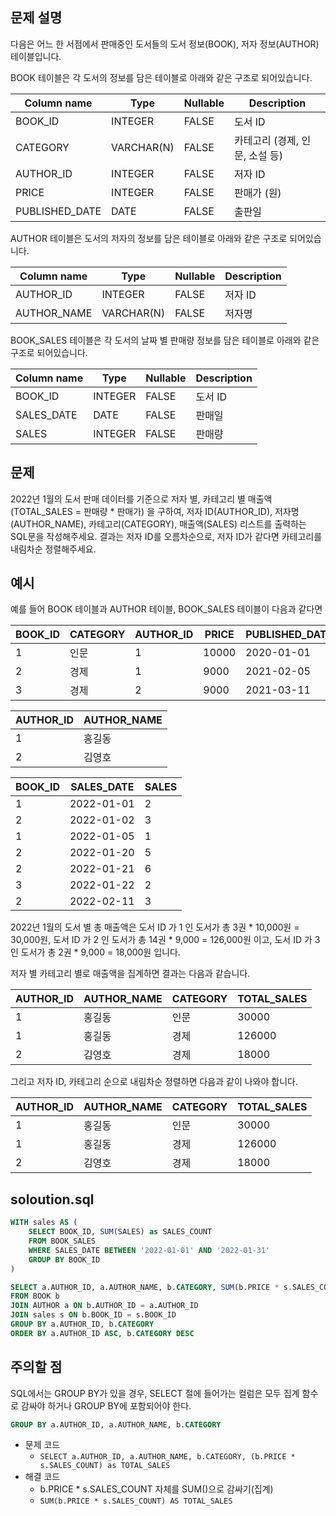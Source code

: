 ## 문제 설명
다음은 어느 한 서점에서 판매중인 도서들의 도서 정보(BOOK), 저자 정보(AUTHOR) 테이블입니다.

BOOK 테이블은 각 도서의 정보를 담은 테이블로 아래와 같은 구조로 되어있습니다.

| Column name     | Type        | Nullable | Description                   |
|-----------------|-------------|----------|-------------------------------|
| BOOK_ID         | INTEGER     | FALSE    | 도서 ID                       |
| CATEGORY        | VARCHAR(N)  | FALSE    | 카테고리 (경제, 인문, 소설 등)|
| AUTHOR_ID       | INTEGER     | FALSE    | 저자 ID                       |
| PRICE           | INTEGER     | FALSE    | 판매가 (원)                   |
| PUBLISHED_DATE  | DATE        | FALSE    | 출판일                        |

AUTHOR 테이블은 도서의 저자의 정보를 담은 테이블로 아래와 같은 구조로 되어있습니다.

| Column name  | Type        | Nullable | Description |
|--------------|-------------|----------|-------------|
| AUTHOR_ID    | INTEGER     | FALSE    | 저자 ID     |
| AUTHOR_NAME  | VARCHAR(N)  | FALSE    | 저자명      |

BOOK_SALES 테이블은 각 도서의 날짜 별 판매량 정보를 담은 테이블로 아래와 같은 구조로 되어있습니다.

| Column name  | Type    | Nullable | Description |
|--------------|---------|----------|-------------|
| BOOK_ID      | INTEGER | FALSE    | 도서 ID     |
| SALES_DATE   | DATE    | FALSE    | 판매일      |
| SALES        | INTEGER | FALSE    | 판매량      |



## 문제
2022년 1월의 도서 판매 데이터를 기준으로 저자 별, 카테고리 별 매출액(TOTAL_SALES = 판매량 * 판매가) 을 구하여, 저자 ID(AUTHOR_ID), 저자명(AUTHOR_NAME), 카테고리(CATEGORY), 매출액(SALES) 리스트를 출력하는 SQL문을 작성해주세요.
결과는 저자 ID를 오름차순으로, 저자 ID가 같다면 카테고리를 내림차순 정렬해주세요.

## 예시
예를 들어 BOOK 테이블과 AUTHOR 테이블, BOOK_SALES 테이블이 다음과 같다면

| BOOK_ID | CATEGORY | AUTHOR_ID | PRICE | PUBLISHED_DATE |
|---------|----------|-----------|--------|-----------------|
| 1       | 인문     | 1         | 10000  | 2020-01-01      |
| 2       | 경제     | 1         | 9000   | 2021-02-05      |
| 3       | 경제     | 2         | 9000   | 2021-03-11      |

| AUTHOR_ID | AUTHOR_NAME |
|-----------|-------------|
| 1         | 홍길동      |
| 2         | 김영호      |

| BOOK_ID | SALES_DATE  | SALES |
|---------|-------------|--------|
| 1       | 2022-01-01  | 2      |
| 2       | 2022-01-02  | 3      |
| 1       | 2022-01-05  | 1      |
| 2       | 2022-01-20  | 5      |
| 2       | 2022-01-21  | 6      |
| 3       | 2022-01-22  | 2      |
| 2       | 2022-02-11  | 3      |

2022년 1월의 도서 별 총 매출액은 도서 ID 가 1 인 도서가 총 3권 * 10,000원 = 30,000원, 도서 ID 가 2 인 도서가 총 14권 * 9,000 = 126,000원 이고, 도서 ID 가 3 인 도서가 총 2권 * 9,000 = 18,000원 입니다.

저자 별 카테고리 별로 매출액을 집계하면 결과는 다음과 같습니다.

| AUTHOR_ID | AUTHOR_NAME | CATEGORY | TOTAL_SALES |
|-----------|-------------|----------|--------------|
| 1         | 홍길동      | 인문     | 30000        |
| 1         | 홍길동      | 경제     | 126000       |
| 2         | 김영호      | 경제     | 18000        |

그리고 저자 ID, 카테고리 순으로 내림차순 정렬하면 다음과 같이 나와야 합니다.

| AUTHOR_ID | AUTHOR_NAME | CATEGORY | TOTAL_SALES |
|-----------|-------------|----------|--------------|
| 1         | 홍길동      | 인문     | 30000        |
| 1         | 홍길동      | 경제     | 126000       |
| 2         | 김영호      | 경제     | 18000        |


## soloution.sql
``` sql
WITH sales AS (
    SELECT BOOK_ID, SUM(SALES) as SALES_COUNT
    FROM BOOK_SALES
    WHERE SALES_DATE BETWEEN '2022-01-01' AND '2022-01-31'
    GROUP BY BOOK_ID
)

SELECT a.AUTHOR_ID, a.AUTHOR_NAME, b.CATEGORY, SUM(b.PRICE * s.SALES_COUNT) AS TOTAL_SALES
FROM BOOK b
JOIN AUTHOR a ON b.AUTHOR_ID = a.AUTHOR_ID
JOIN sales s ON b.BOOK_ID = s.BOOK_ID
GROUP BY a.AUTHOR_ID, b.CATEGORY
ORDER BY a.AUTHOR_ID ASC, b.CATEGORY DESC
```

## 주의할 점
SQL에서는 GROUP BY가 있을 경우, SELECT 절에 들어가는 컬럼은 모두 집계 함수로 감싸야 하거나 GROUP BY에 포함되어야 한다.
```sql
GROUP BY a.AUTHOR_ID, a.AUTHOR_NAME, b.CATEGORY
```

- 문제 코드
    - `SELECT a.AUTHOR_ID, a.AUTHOR_NAME, b.CATEGORY, (b.PRICE * s.SALES_COUNT) as TOTAL_SALES`
- 해결 코드
    - b.PRICE * s.SALES_COUNT 자체를 SUM()으로 감싸기(집계)
    - `SUM(b.PRICE * s.SALES_COUNT) AS TOTAL_SALES`